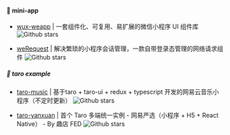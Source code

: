 #### :book: mini-app

* [wux-weapp](https://github.com/wux-weapp/wux-weapp) | 一套组件化、可复用、易扩展的微信小程序 UI 组件库 ![Github stars](https://img.shields.io/github/stars/wux-weapp/wux-weapp.svg)

* [weRequest](https://github.com/IvinWu/weRequest) | 解决繁琐的小程序会话管理，一款自带登录态管理的网络请求组件 ![Github stars](https://img.shields.io/github/stars/IvinWu/weRequest.svg)

##### :dango: taro example
 
 * [taro-music](https://github.com/lsqy/taro-music) | 基于taro + taro-ui + redux + typescript 开发的网易云音乐小程序（不定时更新） ![Github stars](https://img.shields.io/github/stars/lsqy/taro-music.svg)

 * [taro-yanxuan](https://github.com/qit-team/taro-yanxuan) | 首个 Taro 多端统一实例 - 网易严选（小程序 + H5 + React Native） - By 趣店 FED ![Github stars](https://img.shields.io/github/stars/qit-team/taro-yanxuan.svg)
